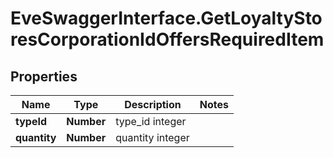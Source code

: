 # EveSwaggerInterface.GetLoyaltyStoresCorporationIdOffersRequiredItem

## Properties
Name | Type | Description | Notes
------------ | ------------- | ------------- | -------------
**typeId** | **Number** | type_id integer | 
**quantity** | **Number** | quantity integer | 


